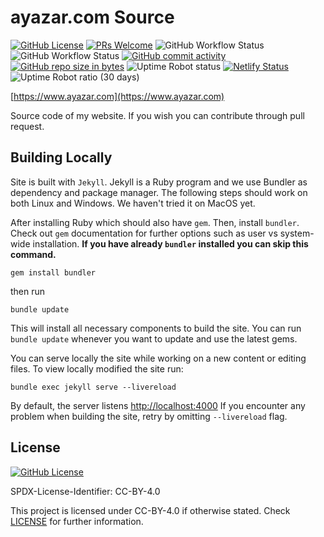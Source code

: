
# ayazar.com Source

[![GitHub License](https://img.shields.io/github/license/alperyazar/www.svg?style=flat)](https://creativecommons.org/licenses/by/4.0/)
[![PRs Welcome](https://img.shields.io/badge/PRs-welcome-brightgreen.svg?style=flat)](http://makeapullrequest.com)
![GitHub Workflow Status](https://img.shields.io/github/workflow/status/alperyazar/www/full-check?label=Full%20Check)
![GitHub Workflow Status](https://img.shields.io/github/workflow/status/alperyazar/www/deploy?label=Deploy)
[![GitHub commit activity](https://img.shields.io/github/commit-activity/m/alperyazar/www.svg)](https://github.com/alperyazar/www/graphs/commit-activity)
[![GitHub repo size in bytes](https://img.shields.io/github/repo-size/alperyazar/www.svg)](https://github.com/alperyazar/www)
![Uptime Robot status](https://img.shields.io/uptimerobot/status/m784066757-5d6b061dfaf9531f911b85ca.svg)
[![Netlify Status](https://api.netlify.com/api/v1/badges/338d0494-8489-459d-81da-1a5cca25848f/deploy-status)](https://app.netlify.com/sites/draft-ayazar/deploys)
![Uptime Robot ratio (30 days)](https://img.shields.io/uptimerobot/ratio/m784066757-5d6b061dfaf9531f911b85ca.svg)

[https://www.ayazar.com](https://www.ayazar.com)

Source code of my website. If you wish you can contribute through pull request.

## Building Locally

Site is built with `Jekyll`. Jekyll is a Ruby program and we use Bundler as
dependency and package manager. The following steps should work on both Linux
and Windows. We haven't tried it on MacOS yet.

After installing Ruby which should also have `gem`. Then, install `bundler`.
Check out `gem` documentation for further options such as user vs system-wide
installation. **If you have already `bundler` installed you can skip this
command.**

```text
gem install bundler
```

then run

```text
bundle update
```

This will install all necessary components to build the site. You can run
`bundle update` whenever you want to update and use the latest gems.

You can serve locally the site while working on a new content or editing files.
To view locally modified the site run:

```text
bundle exec jekyll serve --livereload
```

By default, the server listens [http://localhost:4000](http://localhost:4000)
If you encounter any problem when building the site, retry by omitting
`--livereload` flag.

## License

[![GitHub License](https://img.shields.io/github/license/alperyazar/www.svg?style=flat)](https://creativecommons.org/licenses/by/4.0/)

SPDX-License-Identifier: CC-BY-4.0

This project is licensed under CC-BY-4.0 if otherwise stated.
Check [LICENSE](LICENSE) for further information.

